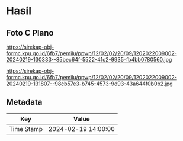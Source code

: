 # Hasil

## Foto C Plano

https://sirekap-obj-formc.kpu.go.id/6fb7/pemilu/ppwp/12/02/02/20/09/1202022009002-20240219-130333--85bec64f-5522-41c2-9935-fb4bb0780560.jpg

https://sirekap-obj-formc.kpu.go.id/6fb7/pemilu/ppwp/12/02/02/20/09/1202022009002-20240219-131807--98cb57e3-b745-4573-9d93-43a644f0b0b2.jpg


## Metadata

| Key        | Value               |
| ---------- | ------------------- |
| Time Stamp | 2024-02-19 14:00:00 |



